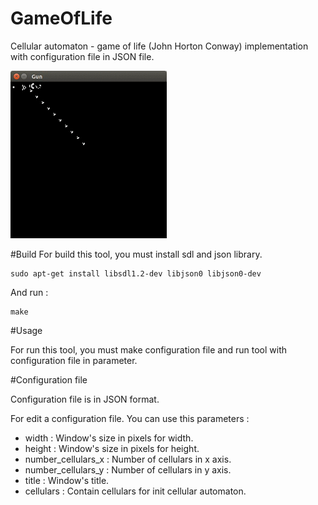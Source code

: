 # GameOfLife
Cellular automaton - game of life (John Horton Conway) implementation with configuration file in JSON file.

![Demo](https://raw.githubusercontent.com/jzyra/GameOfLife/master/demo.gif)

#Build
For build this tool, you must install sdl and json library.

    sudo apt-get install libsdl1.2-dev libjson0 libjson0-dev
    
And run :

    make
    
#Usage

For run this tool, you must make configuration file and run tool with configuration file in parameter.

#Configuration file

Configuration file is in JSON format.

For edit a configuration file. You can use this parameters :
- width : Window's size in pixels for width.
- height : Window's size in pixels for height.
- number_cellulars_x : Number of cellulars in x axis.
- number_cellulars_y : Number of cellulars in y axis.
- title : Window's title.
- cellulars : Contain cellulars for init cellular automaton.
